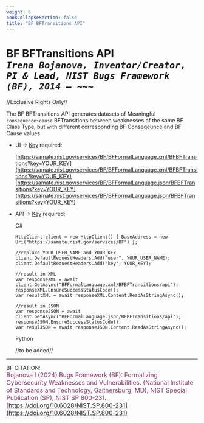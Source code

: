 ```yaml
---
weight: 6
bookCollapseSection: false
title: "BF BFTransitions API"
---
```


<!-- Google tag (gtag.js) -->
<script async src="https://www.googletagmanager.com/gtag/js?id=G-PJ364XPP9F"></script>
<script>
  window.dataLayer = window.dataLayer || [];
  function gtag(){dataLayer.push(arguments);}
  gtag('js', new Date());

  gtag('config', 'G-PJ364XPP9F');
</script>

# BF BFTransitions API <br/> _`Irena Bojanova, Inventor/Creator, PI & Lead, NIST Bugs Framework (BF), 2014 – ~~~`_

//Exclusive Rights Only//

The BF BFTransitions API generates datasets of Meaningful `consequence↷cause` BFTransitions between weaknesses of the same BF Class Type, but with different corresponding BF Conseqeunce and BF Cause values
<!-- 
- BF Weakness BFTransitions Excerpt &rarr; no Key required: 

  [https://samate.nist.gov/services/BF/BFFormalLanguage.xml/BFBFTransitions](https://samate.nist.gov/services/BF/BFFormalLanguage.xml/BFTransitions)<br/>
  [https://samate.nist.gov/services/BF/BFFormalLanguage.json/BFBFTransitions](https://samate.nist.gov/services/BFFormalLanguage.json/BFTransitions) -->

- UI &rarr; [Key](https://forms.gle/SRZyva5Vn1i4dQQ2A) required:

  [https://samate.nist.gov/services/BF/BFFormalLanguage.xml/BFBFTransitions?key=YOUR_KEY](https://samate.nist.gov/services/BF/BFFormalLanguage.xml/BFBFTransitions?key=YOUR_KEY)<br/>
  [https://samate.nist.gov/services/BF/BFFormalLanguage.json/BFBFTransitions?key=YOUR_KEY](https://samate.nist.gov/services/BF/BFFormalLanguage.json/BFBFTransitions?key=YOUR_KEY)

- API &rarr; [Key](https://forms.gle/SRZyva5Vn1i4dQQ2A) required: <br/>

  C# <br/>
        
      HttpClient client = new HttpClient() { BaseAddress = new Uri("https://samate.nist.gov/services/BF") };

      //replace YOUR_USER_NAME and YOUR_KEY
      client.DefaultRequestHeaders.Add("user", YOUR_USER_NAME);
      client.DefaultRequestHeaders.Add("key", YOUR_KEY);

      //result in XML
      var responseXML = await client.GetAsync("BFFormalLanguage.xml/BFBFTransitions/api");
      responseXML.EnsureSuccessStatusCode();        
      var resultXML = await responseXML.Content.ReadAsStringAsync();

      //result in JSON
      var responseJSON = await client.GetAsync("BFFormalLanguage.json/BFBFTransitions/api");       
      responseJSON.EnsureSuccessStatusCode();         
      var resulJSON = await responseJSON.Content.ReadAsStringAsync();

   Python
      
    //to be added//
    
_________________________________

BF CITATION: <br/>
<l style="font-size: 16px; color: #7D3368"> Bojanova I (2024) Bugs Framework (BF): Formalizing Cybersecurity Weaknesses and Vulnerabilities. (National Institute of Standards and Technology, Gaithersburg, MD), NIST Special Publication (SP), NIST SP 800-231. [https://doi.org/10.6028/NIST.SP.800-231](https://doi.org/10.6028/NIST.SP.800-231)</l>  <br/>